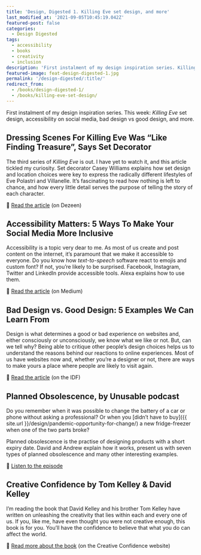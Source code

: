 ```yaml
---
title: 'Design, Digested 1. Killing Eve set design, and more'
last_modified_at: '2021-09-05T10:45:19.042Z'
featured-post: false
categories:
  - Design Digested
tags:
  - accessibility
  - books
  - creativity
  - inclusion
description: 'First instalment of my design inspiration series. Killing Eve set design, accessibility on social media, bad design vs good design, and more.'
featured-image: feat-design-digested-1.jpg
permalink: '/design-digested/:title/'
redirect_from:
  - /books/design-digested-1/
  - /books/killing-eve-set-design/
---
```

<p class="lead">First instalment of my design inspiration series. This week: <em>Killing Eve</em> set design, accessibility on social media, bad design vs good design, and more.</p>

<!--more-->

## Dressing Scenes For Killing Eve Was “Like Finding Treasure”, Says Set Decorator

The third series of *Killing Eve* is out. I have yet to watch it, and this article tickled my curiosity. Set decorator Casey Williams explains how set design and location choices were key to express the radically different lifestyles of Eve Polastri and Villanelle. It’s fascinating to read how nothing is left to chance, and how every little detail serves the purpose of telling the story of each character.

<p class="detached">🔗 <a href="https://www.dezeen.com/2020/05/22/killing-eve-set-design-casey-williams/" target="_blank" rel="noopener">Read the article</a> (on Dezeen)</p>

## Accessibility Matters: 5 Ways To Make Your Social Media More Inclusive

Accessibility is a topic very dear to me. As most of us create and post content on the internet, it’s paramount that we make it accessible to everyone. Do you know how _text-to-speech_ software react to emojis and custom font? If not, you’re likely to be surprised. Facebook, Instagram, Twitter and LinkedIn provide accessible tools. Alexa explains how to use them.

<p class="detached">🔗 <a href="https://uxdesign.cc/accessibility-matters-632fa2fb0672" target="_blank" rel="noopener">Read the article</a> (on Medium)</p>

## Bad Design vs. Good Design: 5 Examples We Can Learn From

Design is what determines a good or bad experience on websites and, either consciously or unconsciously, we know what we like or not. But, can we tell why? Being able to critique other people’s design choices helps us to understand the reasons behind our reactions to online experiences. Most of us have websites now and, whether you’re a designer or not, there are ways to make yours a place where people are likely to visit again.

<p class="detached">🔗 <a href="https://www.interaction-design.org/literature/article/bad-design-vs-good-design-5-examples-we-can-learn-frombad-design-vs-good-design-5-examples-we-can-learn-from-130706" target="_blank" rel="noopener">Read the article</a> (on the IDF)</p>

## Planned Obsolescence, by Unusable podcast

Do you remember when it was possible to change the battery of a car or phone without asking a professional? Or when you [didn’t have to buy]({{ site.url }}/design/pandemic-opportunity-for-change/) a new fridge-freezer when one of the two parts broke?

Planned obsolescence is the practise of designing products with a short expiry date. David and Andrew explain how it works, present us with seven types of planned obsolescence and many other interesting examples.

<p class="detached">🔗 <a href="https://podcast.theunusable.com/podcasts/017-planned-obsolescence.mp3" target="_blank" rel="noopener">Listen to the episode</a></p>

## Creative Confidence by Tom Kelley & David Kelley

I’m reading the book that David Kelley and his brother Tom Kelley have written on unleashing the creativity that lies within each and every one of us. If you, like me, have even thought you were not creative enough, this book is for you. You’ll have the confidence to believe that what you do can affect the world.

<p class="detached">🔗 <a href="https://www.creativeconfidence.com/" target="_blank" rel="noopener">Read more about the book</a> (on the Creative Confidence website)</p>

<!-- <small>Image credits: Sid Gentle and Ian Johnson Publicity, Unknown, Jorge Gonzalez / Copyright terms and licence: CC BY-SA 2.0</small> -->
